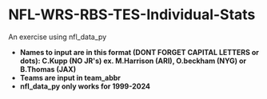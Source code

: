 # NFL-WRS-RBS-TES-Individual-Stats
An exercise using nfl_data_py 
*   **Names to input are in this format (DONT FORGET CAPITAL LETTERS or dots): C.Kupp (NO JR's) ex. M.Harrison (ARI), O.beckham (NYG) or B.Thomas (JAX)**
*   **Teams are input in team_abbr**
*   **nfl_data_py only works for 1999-2024**

